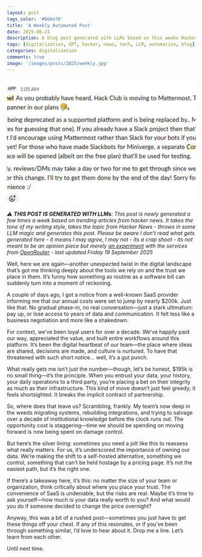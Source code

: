 ```yaml
---
layout: post
tags_color: '#666e76'
title: 'A Weekly Automated Post'
date: 2025-06-21
description: A blog post generated with LLMs based on this weeks Hacker News
tags: [digitalization, GPT, hacker, news, tech, LLM, automation, blog]
categories: digitalization
comments: true
image: '/images/posts/2025/weekly.jpg'
---
```

![](/images/posts/2025/weekly.jpg)

_⚠️ **THIS POST IS GENERATED WITH LLMs**: This post is newly generated a few times a week based on trending articles from hacker news. It takes the tone of my writing style, takes the topic from Hacker News - throws in some LLM magic and generates this post. Please be aware I don't read what gets generated here - it means I may agree, I may not - its a crap shoot - its not meant to be an opinion piece but merely [an experiment](https://github.com/clintjb/Weekly-Post) with the services from [OpenRouter](https://openrouter.ai) - last updated Friday 19 September 2025_

Well, here we are again—another unexpected twist in the digital landscape that’s got me thinking deeply about the tools we rely on and the trust we place in them. It’s funny how something as routine as a software bill can suddenly turn into a moment of reckoning.

A couple of days ago, I got a notice from a well-known SaaS provider informing me that our annual costs were set to jump by nearly $200k. Just like that. No gradual phase-in, no real conversation—just a stark ultimatum: pay up, or lose access to years of data and communication. It felt less like a business negotiation and more like a shakedown.

For context, we’ve been loyal users for over a decade. We’ve happily paid our way, appreciated the value, and built entire workflows around this platform. It’s been the digital heartbeat of our team—the place where ideas are shared, decisions are made, and culture is nurtured. To have that threatened with such short notice… well, it’s a gut punch.

What really gets me isn’t just the number—though, let’s be honest, $195k is no small thing—it’s the principle. When you entrust your data, your history, your daily operations to a third party, you’re placing a bet on their integrity as much as their infrastructure. This kind of move doesn’t just feel greedy; it feels shortsighted. It breaks the implicit contract of partnership.

So, where does that leave us? Scrambling, frankly. My team’s now deep in the weeds migrating systems, rebuilding integrations, and trying to salvage over a decade of institutional knowledge before the clock runs out. The opportunity cost is staggering—time we should be spending on moving forward is now being spent on damage control.

But here’s the silver lining: sometimes you need a jolt like this to reassess what really matters. For us, it’s underscored the importance of owning our data. We’re making the shift to a self-hosted alternative, something we control, something that can’t be held hostage by a pricing page. It’s not the easiest path, but it’s the right one.

If there’s a takeaway here, it’s this: no matter the size of your team or organization, think critically about where you place your trust. The convenience of SaaS is undeniable, but the risks are real. Maybe it’s time to ask yourself—how much is your data really worth to you? And what would you do if someone decided to change the price overnight?

Anyway, this was a bit of a rushed post—sometimes you just have to get these things off your chest. If any of this resonates, or if you’ve been through something similar, I’d love to hear about it. Drop me a line. Let’s learn from each other.

Until next time.